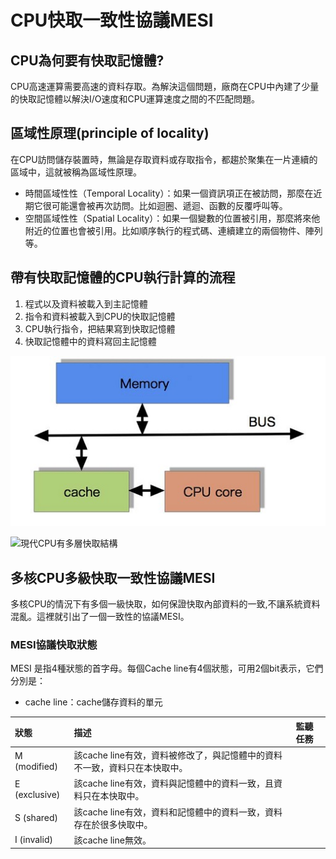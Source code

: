# CPU快取一致性協議MESI

## CPU為何要有快取記憶體?

CPU高速運算需要高速的資料存取。為解決這個問題，廠商在CPU中內建了少量的快取記憶體以解決I/O速度和CPU運算速度之間的不匹配問題。

## 區域性原理\(principle of locality\)

在CPU訪問儲存裝置時，無論是存取資料或存取指令，都趨於聚集在一片連續的區域中，這就被稱為區域性原理。

* 時間區域性性（Temporal Locality）：如果一個資訊項正在被訪問，那麼在近期它很可能還會被再次訪問。比如迴圈、遞迴、函數的反覆呼叫等。
* 空間區域性性（Spatial Locality）：如果一個變數的位置被引用，那麼將來他附近的位置也會被引用。比如順序執行的程式碼、連續建立的兩個物件、陣列等。

## 帶有快取記憶體的CPU執行計算的流程

1. 程式以及資料被載入到主記憶體
2. 指令和資料被載入到CPU的快取記憶體
3. CPU執行指令，把結果寫到快取記憶體
4. 快取記憶體中的資料寫回主記憶體

![CPU&#x5FEB;&#x53D6;&#x8207;&#x4E3B;&#x8A18;&#x61B6;&#x9AD4;&#x7D93;&#x532F;&#x6D41;&#x6392;&#x9023;&#x7D50;&#x5728;&#x4E00;&#x8D77;](../.gitbook/assets/cpu_cache_bus.jpg)

![&#x73FE;&#x4EE3;CPU&#x6709;&#x591A;&#x5C64;&#x5FEB;&#x53D6;&#x7D50;&#x69CB;](../.gitbook/assets/cpu_mutiple_cache_bus%20%281%29.jpg)

## 多核CPU多級快取一致性協議MESI

多核CPU的情況下有多個一級快取，如何保證快取內部資料的一致,不讓系統資料混亂。這裡就引出了一個一致性的協議MESI。

### MESI協議快取狀態

MESI 是指4種狀態的首字母。每個Cache line有4個狀態，可用2個bit表示，它們分別是：

* cache line：cache儲存資料的單元

| 狀態 | 描述 | 監聽任務 |
| :--- | :--- | :--- |
| M \(modified\) | 該cache line有效，資料被修改了，與記憶體中的資料不一致，資料只在本快取中。 |  |
| E \(exclusive\) | 該cache line有效，資料與記憶體中的資料一致，且資料只在本快取中。 |  |
| S \(shared\) | 該cache line有效，資料和記憶體中的資料一致，資料存在於很多快取中。 |  |
| I \(invalid\) | 該cache line無效。 |  |

